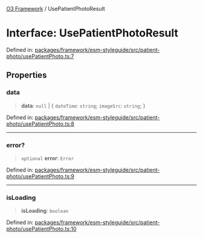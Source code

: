 [O3 Framework](../API.md) / UsePatientPhotoResult

# Interface: UsePatientPhotoResult

Defined in: [packages/framework/esm-styleguide/src/patient-photo/usePatientPhoto.ts:7](https://github.com/openmrs/openmrs-esm-core/blob/18d2874f03a33a6ab8295af0e87ac97fdd150718/packages/framework/esm-styleguide/src/patient-photo/usePatientPhoto.ts#L7)

## Properties

### data

> **data**: `null` \| \{ `dateTime`: `string`; `imageSrc`: `string`; \}

Defined in: [packages/framework/esm-styleguide/src/patient-photo/usePatientPhoto.ts:8](https://github.com/openmrs/openmrs-esm-core/blob/18d2874f03a33a6ab8295af0e87ac97fdd150718/packages/framework/esm-styleguide/src/patient-photo/usePatientPhoto.ts#L8)

***

### error?

> `optional` **error**: `Error`

Defined in: [packages/framework/esm-styleguide/src/patient-photo/usePatientPhoto.ts:9](https://github.com/openmrs/openmrs-esm-core/blob/18d2874f03a33a6ab8295af0e87ac97fdd150718/packages/framework/esm-styleguide/src/patient-photo/usePatientPhoto.ts#L9)

***

### isLoading

> **isLoading**: `boolean`

Defined in: [packages/framework/esm-styleguide/src/patient-photo/usePatientPhoto.ts:10](https://github.com/openmrs/openmrs-esm-core/blob/18d2874f03a33a6ab8295af0e87ac97fdd150718/packages/framework/esm-styleguide/src/patient-photo/usePatientPhoto.ts#L10)
